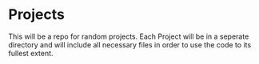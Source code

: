 # Projects
This will be a repo for random projects.
Each Project will be in a seperate directory and will include all necessary files in order to use the code to its fullest extent.
